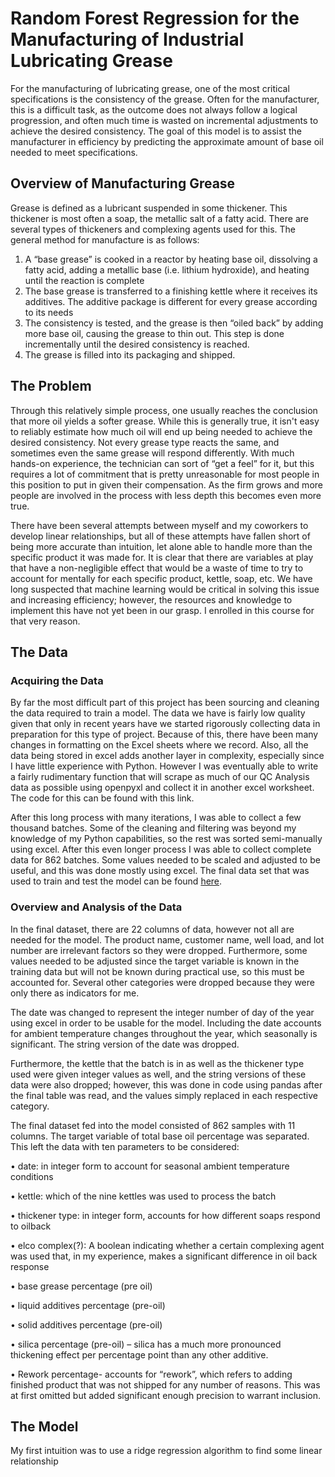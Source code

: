 # Random Forest Regression for the Manufacturing of Industrial Lubricating Grease


For the manufacturing of lubricating grease, one of the most critical specifications is the consistency of the grease. Often for the manufacturer, this is a difficult task, as the outcome does not always follow a logical progression, and often much time is wasted on incremental adjustments to achieve the desired consistency. The goal of this model is to assist the manufacturer in efficiency by predicting the approximate amount of base oil needed to meet specifications.

## Overview of Manufacturing Grease
Grease is defined as a lubricant suspended in some thickener. This thickener is most often a soap, the metallic salt of a fatty acid. There are several types of thickeners and complexing agents used for this. The general method for manufacture is as follows: 

1.	A “base grease” is cooked in a reactor by heating base oil, dissolving a fatty acid, adding a metallic base (i.e. lithium hydroxide), and heating until the reaction is complete
2.	The base grease is transferred to a finishing kettle where it receives its additives. The additive package is different for every grease according to its needs
3.	The consistency is tested, and the grease is then “oiled back” by adding more base oil, causing the grease to thin out. This step is done incrementally until the desired consistency is reached.
4.	The grease is filled into its packaging and shipped.



## The Problem
Through this relatively simple process, one usually reaches the conclusion that more oil yields a softer grease. While this is generally true, it isn't easy to reliably estimate how much oil will end up being needed to achieve the desired consistency. Not every grease type reacts the same, and sometimes even the same grease will respond differently. With much hands-on experience, the technician can sort of “get a feel” for it, but this requires a lot of commitment that is pretty unreasonable for most people in this position to put in given their compensation. As the firm grows and more people are involved in the process with less depth this becomes even more true.

There have been several attempts between myself and my coworkers to develop linear relationships, but all of these attempts have fallen short of being more accurate than intuition, let alone able to handle more than the specific product it was made for. It is clear that there are variables at play that have a non-negligible effect that would be a waste of time to try to account for mentally for each specific product, kettle, soap, etc. We have long suspected that machine learning would be critical in solving this issue and increasing efficiency; however, the resources and knowledge to implement this have not yet been in our grasp. I enrolled in this course for that very reason. 

## The Data

### Acquiring the Data

By far the most difficult part of this project has been sourcing and cleaning the data required to train a model. The data we have is fairly low quality given that only in recent years have we started rigorously collecting data in preparation for this type of project. Because of this, there have been many changes in formatting on the Excel sheets where we record. Also, all the data being stored in excel adds another layer in complexity, especially since I have little experience with Python. However I was eventually able to write a fairly rudimentary function that will scrape as much of our QC Analysis data as possible using openpyxl and collect it in another excel worksheet. The code for this can be found with this link. 

After this long process with many iterations, I was able to collect a few thousand batches. Some of the cleaning and filtering was beyond my knowledge of my Python capabilities, so the rest was sorted semi-manually using excel. After this even longer process I was able to collect complete data for 862 batches. Some values needed to be scaled and adjusted to be useful, and this was done mostly using excel. The final data set that was used to train and test the model can be found [here](/assets/final_matrix.csv).

### Overview and Analysis of the Data

In the final dataset, there are 22 columns of data, however not all are needed for the model. The product name, customer name, well load, and lot number are irrelevant factors so they were dropped. Furthermore, some values needed to be adjusted since the target variable is known in the training data but will not be known during practical use, so this must be accounted for. Several other categories were dropped because they were only there as indicators for me.

The date was changed to represent the integer number of day of the year using excel in order to be usable for the model. Including the date accounts for ambient temperature changes throughout the year, which seasonally is significant. The string version of the date was dropped.

Furthermore, the kettle that the batch is in as well as the thickener type used were given integer values as well, and the string versions of these data were also dropped; however, this was done in code using pandas after the final table was read, and the values simply replaced in each respective category.

The final dataset fed into the model consisted of 862 samples with 11 columns. The target variable of total base oil percentage was separated. This left the data with ten parameters to be considered:

•	date: in integer form to account for seasonal ambient temperature conditions

•	kettle: which of the nine kettles was used to process the batch

•	thickener type: in integer form, accounts for how different soaps respond to oilback

•	elco complex(?):  A boolean indicating whether a certain complexing agent was used that, in my experience, makes a significant difference in oil back response

•	base grease percentage (pre oil)

•	liquid additives percentage (pre-oil)

•	solid additives percentage (pre-oil)

•	silica percentage (pre-oil) – silica has a much more pronounced thickening effect per percentage point than any other additive. 

•	Rework percentage- accounts for “rework”, which refers to adding finished product that was not shipped for any number of reasons. This was at first omitted but added significant enough precision to warrant inclusion. 

## The Model

My first intuition was to use a ridge regression algorithm to find some linear relationship
